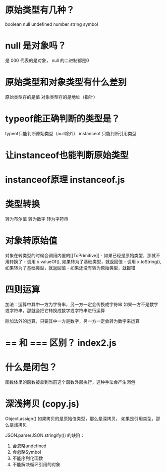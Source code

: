 # 原始类型有几种？
boolean null undefined number string symbol

# null 是对象吗？
是
000 代表的是对象， null 的二进制都是0

# 原始类型和对象类型有什么差别
原始类型存的是值
对象类型存的是地址（指针）


# typeof能正确判断的类型是？
typeof只能判断原始类型（null除外）
instanceof 只能判断引用类型

# 让instanceof也能判断原始类型

# instanceof原理 instanceof.js

# 类型转换 
  转为布尔值
  转为数字
  转为字符串


#  对象转原始值
  对象在转类型的时候会调用内置的[[ToPrimitive]]
    - 如果已经是原始类型，那就不用转换了
    - 调用 x.valueOf(), 如果转为了基础类型，就返回值
    - 调用 x.toString(), 如果转为了基础类型，就返回值
    - 如果还没有转为原始类型，就报错




# 四则运算
  加法：运算中其中一方为字符串，另一方一定会传换成字符串
        如果一方不是数字或字符串，那就会把它转换成数字或字符串进行运算

  除加法外的运算，只要其中一方是数字，另一方一定会转为数字来运算


# == 和 === 区别？ index2.js


# 什么是闭包？
  函数体里的函数被拿到当前这个函数外部执行，这种手法会产生闭包


# 深浅拷贝  (copy.js)
Object.assign() 如果拷贝的是原始值类型，那么是深拷贝，
                如果是引用类型，那么是浅拷贝

JSON.parse(JSON.stringify()) 的缺陷：
1. 会忽略undefined
2. 会忽略Symbol
3. 不能序列化函数
4. 不能解决循环引用的对象